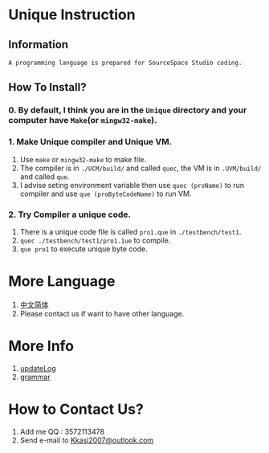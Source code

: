 # Unique Instruction

## Information
	A programming language is prepared for SourceSpace Studio coding.

## How To Install?
### 0. By default, I think you are in the `Unique` directory and your computer have `Make`(or `mingw32-make`).
### 1. Make Unique compiler and Unique VM.
1. Use `make` or `mingw32-make` to make file.
2. The compiler is in `./UCM/build/` and called `quec`,
   the VM is in `.UVM/build/` and called `que`.
3. I advise seting environment variable then use `quec (proName)` to run compiler
   and use `que (proByteCodeName)` to run VM.

### 2. Try Compiler a unique code.
1. There is a unique code file is called `pro1.que` in `./testbench/test1`.
2. `quec ./testbench/test1/pro1.1ue` to compile.
3. `que pro1` to execute unique byte code.

# More Language
1. [中文简体](./doc/README_CN.md)
2. Please contact us if want to have other language.

# More Info
1. [updateLog](./doc/updateLog.md)
2. [grammar](./doc/garmmar.md)

# How to Contact Us?
1. Add me QQ : 3572113478
2. Send e-mail to Kkasi2007@outlook.com

